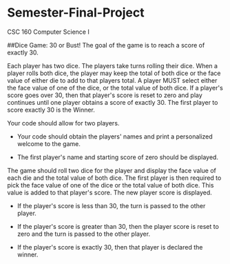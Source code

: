 # Semester-Final-Project
CSC 160 Computer Science I

##Dice Game: 30 or Bust!
The goal of the game is to reach a score of exactly 30.

Each player has two dice. The players take turns rolling their dice. When a player rolls both dice, the player may keep the total of both dice or the face value of either die to add to that players total. A player MUST select either the face value of one of the dice, or the total value of both dice. If a player's score goes over 30, then that player's score is reset to zero and play continues until one player obtains a score of exactly 30. The first player to score exactly 30 is the Winner.

Your code should allow for two players.
 - Your code should obtain the players' names and print a personalized welcome to the game.

 - The first player's name and starting score of zero should be displayed. 
 
The game should roll two dice for the player and display the face value of each die and the total value of both dice. The first player is then required to pick the face value of one of the dice or the total value of both dice. This value is added to that player's score. The new player score is displayed.
 - If the player's score is less than 30, the turn is passed to the other player.

 - If the player's score is greater than 30, then the player score is reset to zero and the turn is passed to the other player.

 - If the player's score is exactly 30, then that player is declared the winner.
